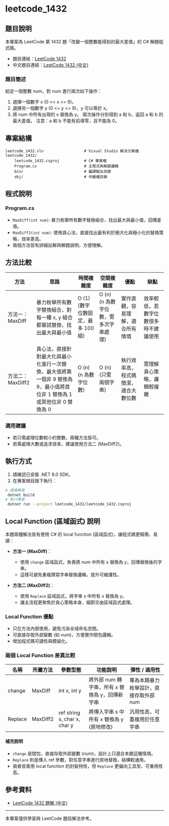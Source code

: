 # leetcode_1432

## 題目說明

本專案為 LeetCode 第 1432 題「改變一個整數能得到的最大差值」的 C# 解題程式碼。

- 題目連結：[LeetCode 1432](https://leetcode.com/problems/max-difference-you-can-get-from-changing-an-integer/)
- 中文題目連結：[LeetCode 1432 (中文)](https://leetcode.cn/problems/max-difference-you-can-get-from-changing-an-integer/)

### 題目簡述

給定一個整數 num，對 num 進行兩次如下操作：

1. 選擇一個數字 x (0 <= x <= 9)。
2. 選擇另一個數字 y (0 <= y <= 9)，y 可以等於 x。
3. 將 num 中所有出現的 x 替換為 y。
   兩次操作分別得到 a 和 b，返回 a 和 b 的最大差值。
   注意：a 和 b 不能有前導零，且不能為 0。

## 專案結構

```
leetcode_1432.sln                  # Visual Studio 解決方案檔
leetcode_1432/
    leetcode_1432.csproj           # C# 專案檔
    Program.cs                     # 主程式與解題邏輯
    bin/                           # 編譯輸出目錄
    obj/                           # 中繼檔目錄
```

## 程式說明

### Program.cs

- `MaxDiff(int num)`: 暴力枚舉所有數字替換組合，找出最大與最小值，回傳差值。
- `MaxDiff2(int num)`: 使用貪心法，直接找出最有利於極大化與極小化的替換策略，效率更高。
- 兩個方法皆有詳細註解與解題說明，方便理解。

## 方法比較

| 方法           | 思路                                                                   | 時間複雜度                  | 空間複雜度                  | 優點                 | 缺點                 |
| ------------ | -------------------------------------------------------------------- | ---------------------- | ---------------------- | ------------------ | ------------------ |
| 方法一：MaxDiff  | 暴力枚舉所有數字替換組合，對每一種 x, y 組合都嘗試替換，找出最大與最小值                              | O (1)(數字位數固定，最多 100 組) | O (n)(n 為數字位數，需多次字串處理) | 實作直觀，容易理解，適合所有情境   | 效率較低，若數字位數很多時不建議使用 |
| 方法二：MaxDiff2 | 貪心法，直接針對最大化與最小化進行一次替換，最大值將第一個非 9 替換為 9，最小值將首位非 1 替換為 1 或其他位非 0 替換為 0 | O (n)(n 為數字位數)         | O (n)(只需兩個字串)          | 執行效率高，程式碼簡潔，適合大數位數 | 需理解貪心策略，邏輯較複雜      |

### 選用建議

- 若只需處理位數較小的整數，兩種方法皆可。
- 若需處理大數或追求效率，建議使用方法二 (MaxDiff2)。

## 執行方式

1. 請確認已安裝 .NET 8.0 SDK。
2. 在專案根目錄下執行：

```sh
# 建構專案
 dotnet build
# 執行專案
 dotnet run --project leetcode_1432/leetcode_1432.csproj
```

## Local Function (區域函式) 說明

本題兩種解法皆有使用 C# 的 local function (區域函式)，讓程式碼更精簡、易讀：

- **方法一 (MaxDiff)**：
  - 使用 `change` 區域函式，負責將 num 中所有 x 替換為 y，回傳替換後的字串。
  - 這樣可避免重複撰寫字串替換邏輯，提升可維護性。

- **方法二 (MaxDiff2)**：
  - 使用 `Replace` 區域函式，將字串 s 中所有 x 替換為 y。
  - 讓主流程更聚焦於貪心策略本身，細節交由區域函式處理。

### Local Function 優點

- 只在方法內部使用，避免污染全域命名空間。
- 可直接存取外部變數 (如 num)，方便實作閉包邏輯。
- 增加程式碼可讀性與模組化。

### 兩個 Local Function 差異比較

| 名稱      | 所屬方法     | 參數型態                         | 功能說明                         | 彈性 / 適用性              |
| ------- | -------- | ---------------------------- | ---------------------------- | --------------------- |
| change  | MaxDiff  | int x, int y                 | 將外部 num 轉字串，所有 x 替換為 y，回傳新字串 | 專為本題暴力枚舉設計，直接存取外部 num |
| Replace | MaxDiff2 | ref string s, char x, char y | 將傳入字串 s 中所有 x 替換為 y (原地修改)   | 汎用性高，可重複用於任意字串        |

#### 補充說明

- `change` 是閉包，直接存取外部變數 (num)，設計上只適合本題這種情境。
- `Replace` 則是傳入 ref 參數，對任意字串進行原地替換，結構較通用。
- 兩者皆善用 local function 的封裝特性，但 `Replace` 更偏向工具型、可重用性高。

## 參考資料

- [LeetCode 1432 題解 (中文)](https://leetcode.cn/problems/max-difference-you-can-get-from-changing-an-integer/solutions/514358/gai-bian-yi-ge-zheng-shu-neng-de-dao-de-0byhw/)

---

本專案僅供學習與 LeetCode 題目解法參考。
